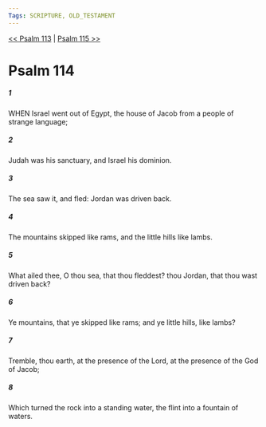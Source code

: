 ```yaml
---
Tags: SCRIPTURE, OLD_TESTAMENT
---
```


[<< Psalm 113](OLD_TESTAMENT/19_Psalms/Psalm_113.md) | [Psalm 115 >>](OLD_TESTAMENT/19_Psalms/Psalm_115.md)

# Psalm 114

##### 1
 WHEN Israel went out of Egypt, the house of Jacob from a people of strange language;
##### 2
 Judah was his sanctuary, and Israel his dominion.
##### 3
 The sea saw it, and fled: Jordan was driven back.
##### 4
 The mountains skipped like rams, and the little hills like lambs.
##### 5
 What ailed thee, O thou sea, that thou fleddest?  thou Jordan, that thou wast driven back?
##### 6
 Ye mountains, that ye skipped like rams; and ye little hills, like lambs?
##### 7
 Tremble, thou earth, at the presence of the Lord, at the presence of the God of Jacob;
##### 8
 Which turned the rock into a standing water, the flint into a fountain of waters.
